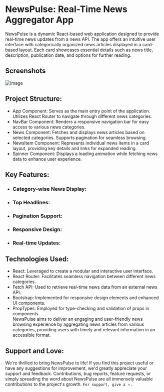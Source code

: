 # NewsPulse: Real-Time News Aggregator App
NewsPulse is a dynamic React-based web application designed to provide real-time news updates from a news API. The app offers an intuitive user interface with categorically organized news articles displayed in a card-based layout. Each card showcases essential details such as news title, description, publication date, and options for further reading.

## Screenshots
![image](https://github.com/sahil-gpm/newsfeed/assets/142321110/e93b11fe-d20d-44c3-bbf6-2e53d7c9bcd3)





## Project Structure:
- App Component: Serves as the main entry point of the application. Utilizes React Router to navigate through different news categories.<br>
- NavBar Component: Renders a responsive navigation bar for easy access to various news categories.<br>
- News Component: Fetches and displays news articles based on selected categories. Supports pagination for seamless browsing.<br>
- NewsItem Component: Represents individual news items in a card layout, providing key details and links for expanded reading.<br>
- Spinner Component: Displays a loading animation while fetching news data to enhance user experience.<br>

## Key Features:
- ### Category-wise News Display: <br>
- ### Top Headlines: <br>
- ### Pagination Support: <br>
- ### Responsive Design: <br>
- ### Real-time Updates: <br>

## Technologies Used:
- React: Leveraged to create a modular and interactive user interface.<br>
- React Router: Facilitates seamless navigation between different news categories.<br>
- Fetch API: Used to retrieve real-time news data from an external news API.<br>
- Bootstrap: Implemented for responsive design elements and enhanced UI components.<br>
- PropTypes: Employed for type-checking and validation of props in components.<br>
NewsPulse aims to deliver an engaging and user-friendly news browsing experience by aggregating news articles from various categories, providing users with timely and relevant information in an accessible format.<br>

## Support and Love:
We're thrilled to bring NewsPulse to life! If you find this project useful or have any suggestions for improvement, we'd greatly appreciate your support and feedback. Contributions, bug reports, feature requests, or simply spreading the word about NewsPulse are all immensely valuable contributions to the project's growth.
`For support, give a ⭐️.`
